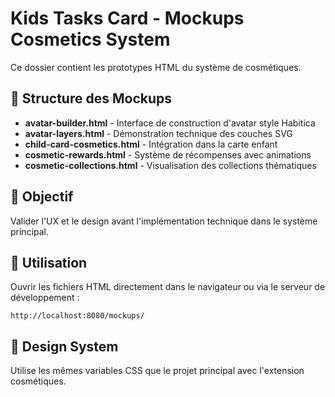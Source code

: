 # Kids Tasks Card - Mockups Cosmetics System

Ce dossier contient les prototypes HTML du système de cosmétiques.

## 📁 Structure des Mockups

- **avatar-builder.html** - Interface de construction d'avatar style Habitica
- **avatar-layers.html** - Démonstration technique des couches SVG
- **child-card-cosmetics.html** - Intégration dans la carte enfant
- **cosmetic-rewards.html** - Système de récompenses avec animations
- **cosmetic-collections.html** - Visualisation des collections thématiques

## 🎯 Objectif

Valider l'UX et le design avant l'implémentation technique dans le système principal.

## 🚀 Utilisation

Ouvrir les fichiers HTML directement dans le navigateur ou via le serveur de développement :
```
http://localhost:8080/mockups/
```

## 🎨 Design System

Utilise les mêmes variables CSS que le projet principal avec l'extension cosmétiques.